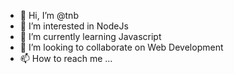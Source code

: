 - 👋 Hi, I’m @tnb
- 👀 I’m interested in NodeJs
- 🌱 I’m currently learning Javascript
- 💞️ I’m looking to collaborate on Web Development
- 📫 How to reach me ...

<!---
tnb/tnb is a ✨ special ✨ repository because its `README.md` (this file) appears on your GitHub profile.
You can click the Preview link to take a look at your changes.
--->
